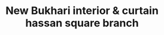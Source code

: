 ---
title: "New Bukhari interior & curtain hassan square branch"
url: /karachi/new-bukhari-interior-und-curtain-hassan-square-branch/
shop: Raumausstattung
---